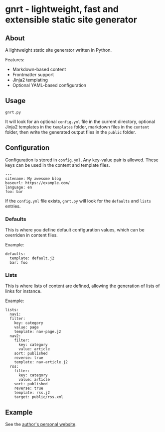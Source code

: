 # gnrt - lightweight, fast and extensible static site generator

## About

A lightweight static site generator written in Python.

Features:

* Markdown-based content
* Frontmatter support
* Jinja2 templating
* Optional YAML-based configuration

## Usage

```
gnrt.py
```

It will look for an optional `config.yml` file in the current directory, optional Jinja2 templates in the `templates` folder, markdown files in the `content` folder, then write the generated output files in the `public` folder.

## Configuration

Configuration is stored in `config.yml`. Any key-value pair is allowed. These keys can be used in the content and template files.

```
---
sitename: My awesome blog
baseurl: https://example.com/
language: en
foo: bar
```

If the `config.yml` file exists, `gnrt.py` will look for the `defaults` and `lists` entries.

### Defaults

This is where you define default configuration values, which can be overriden in content files.

Example:

```
defaults:
  template: default.j2
  bar: foo
```

### Lists

This is where lists of content are defined, allowing the generation of lists of links for instance.

Example:

```
lists:
  nav1:
  filter:
    key: category
    value: page
    template: nav-page.j2
  nav2:
    filter:
      key: category
      value: article
    sort: published
    reverse: true
    template: nav-article.j2
  rss:
    filter:
      key: category
      value: article
    sort: published
    reverse: true
    template: rss.j2
    target: public/rss.xml
```

## Example

See the [author's personal website](https://hovinne.com/).
